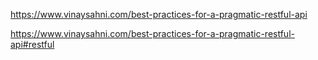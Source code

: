 https://www.vinaysahni.com/best-practices-for-a-pragmatic-restful-api

https://www.vinaysahni.com/best-practices-for-a-pragmatic-restful-api#restful

